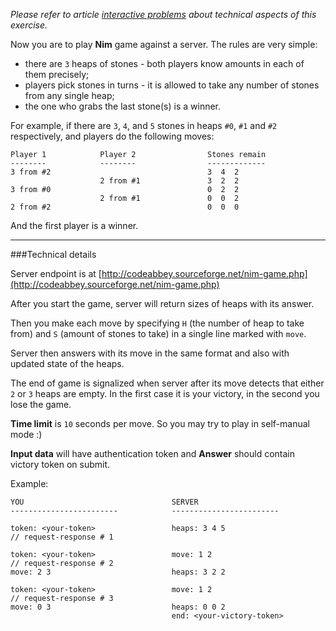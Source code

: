_Please refer to article [interactive problems](../wiki/interactive-problems) about technical aspects of this exercise._

Now you are to play **Nim** game against a server. The rules are very simple:

- there are `3` heaps of stones - both players know amounts in each of them precisely;
- players pick stones in turns - it is allowed to take any number of stones from any single heap;
- the one who grabs the last stone(s) is a winner.

For example, if there are `3`, `4`, and `5` stones in heaps `#0`, `#1` and `#2` respectively, and players do the
following moves:

	Player 1			Player 2				Stones remain
	--------			--------				-------------
	3 from #2									3  4  2
						2 from #1				3  2  2
	3 from #0									0  2  2
						2 from #1				0  0  2
	2 from #2									0  0  0

And the first player is a winner.

---

###Technical details

Server endpoint is at [http://codeabbey.sourceforge.net/nim-game.php](http://codeabbey.sourceforge.net/nim-game.php)

After you start the game, server will return sizes of heaps with its answer.

Then you make each move by specifying `H` (the number of heap to take from) and `S` (amount of stones to take) in a
single line marked with `move`.

Server then answers with its move in the same format and also with updated state of the heaps.

The end of game is signalized when server after its move detects that either `2` or `3` heaps are empty. In the first
case it is your victory, in the second you lose the game.

**Time limit** is `10` seconds per move. So you may try to play in self-manual mode :)

**Input data** will have authentication token and **Answer** should contain victory token on submit.

Example:

	YOU									SERVER
	------------------------			------------------------
	
	token: <your-token>					heaps: 3 4 5 							// request-response # 1
	
	token: <your-token>					move: 1 2								// request-response # 2
	move: 2 3							heaps: 3 2 2
	
	token: <your-token>					move: 1 2								// request-response # 3
	move: 0 3							heaps: 0 0 2
										end: <your-victory-token>	
